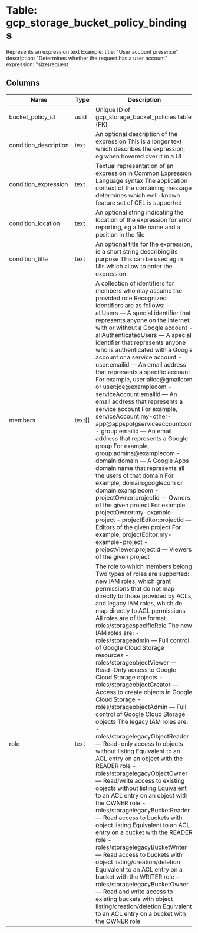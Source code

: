 
# Table: gcp_storage_bucket_policy_bindings
Represents an expression text Example: title: "User account presence" description: "Determines whether the request has a user account" expression: "size(request
## Columns
| Name        | Type           | Description  |
| ------------- | ------------- | -----  |
|bucket_policy_id|uuid|Unique ID of gcp_storage_bucket_policies table (FK)|
|condition_description|text|An optional description of the expression This is a longer text which describes the expression, eg when hovered over it in a UI|
|condition_expression|text|Textual representation of an expression in Common Expression Language syntax The application context of the containing message determines which well-known feature set of CEL is supported|
|condition_location|text|An optional string indicating the location of the expression for error reporting, eg a file name and a position in the file|
|condition_title|text|An optional title for the expression, ie a short string describing its purpose This can be used eg in UIs which allow to enter the expression|
|members|text[]|A collection of identifiers for members who may assume the provided role Recognized identifiers are as follows: - allUsers — A special identifier that represents anyone on the internet; with or without a Google account - allAuthenticatedUsers — A special identifier that represents anyone who is authenticated with a Google account or a service account - user:emailid — An email address that represents a specific account For example, user:alice@gmailcom or user:joe@examplecom  - serviceAccount:emailid — An email address that represents a service account For example, serviceAccount:my-other-app@appspotgserviceaccountcom  - group:emailid — An email address that represents a Google group For example, group:admins@examplecom - domain:domain — A Google Apps domain name that represents all the users of that domain For example, domain:googlecom or domain:examplecom - projectOwner:projectid — Owners of the given project For example, projectOwner:my-example-project - projectEditor:projectid — Editors of the given project For example, projectEditor:my-example-project - projectViewer:projectid — Viewers of the given project|
|role|text|The role to which members belong Two types of roles are supported: new IAM roles, which grant permissions that do not map directly to those provided by ACLs, and legacy IAM roles, which do map directly to ACL permissions All roles are of the format roles/storagespecificRole The new IAM roles are: - roles/storageadmin — Full control of Google Cloud Storage resources - roles/storageobjectViewer — Read-Only access to Google Cloud Storage objects - roles/storageobjectCreator — Access to create objects in Google Cloud Storage - roles/storageobjectAdmin — Full control of Google Cloud Storage objects   The legacy IAM roles are: - roles/storagelegacyObjectReader — Read-only access to objects without listing Equivalent to an ACL entry on an object with the READER role - roles/storagelegacyObjectOwner — Read/write access to existing objects without listing Equivalent to an ACL entry on an object with the OWNER role - roles/storagelegacyBucketReader — Read access to buckets with object listing Equivalent to an ACL entry on a bucket with the READER role - roles/storagelegacyBucketWriter — Read access to buckets with object listing/creation/deletion Equivalent to an ACL entry on a bucket with the WRITER role - roles/storagelegacyBucketOwner — Read and write access to existing buckets with object listing/creation/deletion Equivalent to an ACL entry on a bucket with the OWNER role|
